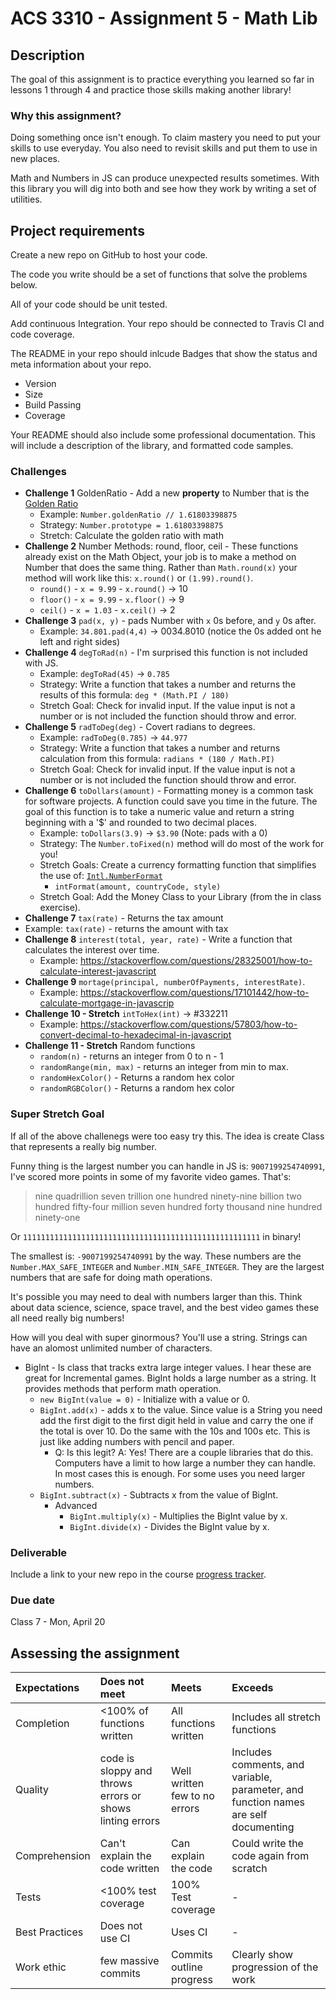 #  ACS 3310 - Assignment 5 - Math Lib

## Description 

The goal of this assignment is to practice everything you learned so far in lessons 1 through 4 and practice those skills making another library! 

### Why this assignment?

Doing something once isn't enough. To claim mastery you need to put your skills to use everyday. You also need to revisit skills and put them to use in new places. 

Math and Numbers in JS can produce unexpected results sometimes. With this library you will dig into both and see how they work by writing a set of utilities.

## Project requirements

Create a new repo on GitHub to host your code.

The code you write should be a set of functions that solve the problems below. 

All of your code should be unit tested.

Add continuous Integration. Your repo should be connected to Travis CI and code coverage. 

The README in your repo should inlcude Badges that show the status and meta information about your repo. 

- Version 
- Size
- Build Passing
- Coverage 

Your README should also include some professional documentation. This will include a description of the library, and formatted code samples. 

### Challenges 

- **Challenge 1** GoldenRatio - Add a new **property** to Number that is the [Golden Ratio](https://en.wikipedia.org/wiki/Golden_ratio)
  - Example: `Number.goldenRatio // 1.61803398875`
  - Strategy: `Number.prototype = 1.61803398875`
  - Stretch: Calculate the golden ratio with math
- **Challenge 2** Number Methods: round, floor, ceil - These functions already exist on the Math Object, your job is to make a method on Number that does the same thing. Rather than `Math.round(x)` your method will work like this: `x.round()` or `(1.99).round()`. 
  - `round()` - `x = 9.99` - `x.round()` -> 10  
  - `floor()` - `x = 9.99` - `x.floor()` -> 9
  - `ceil()` - `x = 1.03` - `x.ceil()` -> 2
- **Challenge 3** `pad(x, y)` - pads Number with `x` 0s before, and `y` 0s after. 
  - Example: `34.801.pad(4,4)` -> 0034.8010 (notice the 0s added ont he left and right sides)
- **Challenge 4** `degToRad(n)` - I'm surprised this function is not included with JS.
  - Example: `degToRad(45)` -> `0.785`
  - Strategy: Write a function that takes a number and returns the results of this formula: `deg * (Math.PI / 180)`
  - Stretch Goal: Check for invalid input. If the value input is not a number or is not included the function should throw and error.  
- **Challenge 5** `radToDeg(deg)` - Covert radians to degrees.
  - Example: `radToDeg(0.785)` -> `44.977`
  - Strategy: Write a function that takes a number and returns calculation from this formula: `radians * (180 / Math.PI)`
  - Stretch Goal: Check for invalid input. If the value input is not a number or is not included the function should throw and error.  
- **Challenge 6** `toDollars(amount)` - Formatting money is a common task for software projects. A function could save you time in the future. The goal of this function is to take a numeric value and return a string beginning with a '$' and rounded to two decimal places. 
  - Example: `toDollars(3.9)` -> `$3.90` (Note: pads with a 0)
  - Strategy: The `Number.toFixed(n)` method will do most of the work for you!
  - Stretch Goals: Create a currency formatting function that simplifies the use of: [`Intl.NumberFormat`](https://developer.mozilla.org/en-US/docs/Web/JavaScript/Reference/Global_Objects/NumberFormat)
    - `intFormat(amount, countryCode, style)`
  - Stretch Goal: Add the Money Class to your Library (from the in class exercise).
- **Challenge 7** `tax(rate)` - Returns the tax amount
- Example: `tax(rate)` - returns the amount with tax
- **Challenge 8** `interest(total, year, rate)` - Write a function that calculates the interest over time. 
  - Example: https://stackoverflow.com/questions/28325001/how-to-calculate-interest-javascript
- **Challenge 9** `mortage(principal, numberOfPayments, interestRate)`.
  - Example: https://stackoverflow.com/questions/17101442/how-to-calculate-mortgage-in-javascrip 
- **Challenge 10 - Stretch** `intToHex(int)` -> #332211 
  - Example: https://stackoverflow.com/questions/57803/how-to-convert-decimal-to-hexadecimal-in-javascript
- **Challenge 11 - Stretch** Random functions 
  - `random(n)` - returns an integer from 0 to n - 1
  - `randomRange(min, max)` - returns an integer from min to max.
  - `randomHexColor()` - Returns a random hex color
  - `randomRGBColor()` - Returns a random hex color

### Super Stretch Goal

If all of the above challenegs were too easy try this. The idea is create Class that represents a really big number. 

Funny thing is the largest number you can handle in JS is: `9007199254740991`, I've scored more points in some of my favorite video games. That's: 

> nine quadrillion seven trillion one hundred ninety-nine billion two hundred fifty-four million seven hundred forty thousand nine hundred ninety-one

Or `11111111111111111111111111111111111111111111111111111` in binary!

The smallest is: `-9007199254740991` by the way. These numbers are the `Number.MAX_SAFE_INTEGER` and `Number.MIN_SAFE_INTEGER`. They are the largest numbers that are safe for doing math operations. 

It's possible you may need to deal with numbers larger than this. Think about data science, science, space travel, and the best video games these all need really big numbers! 

How will you deal with super ginormous? You'll use a string. Strings can have an alomost unlimited number of characters. 

- BigInt - Is class that tracks extra large integer values. I hear these are great for Incremental games. BigInt holds a large number as a string. It provides methods that perform math operation. 
  - `new BigInt(value = 0)` - Initialize with a value or 0. 
  - `BigInt.add(x)` - adds x to the value. Since value is a String you need add the first digit to the first digit held in value and carry the one if the total is over 10. Do the same with the 10s and 100s etc. This is just like adding numbers with pencil and paper.
    - Q: Is this legit? A: Yes! There are a couple libraries that do this. Computers have a limit to how large a number they can handle. In most cases this is enough. For some uses you need larger numbers. 
  - `BigInt.subtract(x)` - Subtracts x from the value of BigInt. 
    - Advanced
      - `BigInt.multiply(x)` - Multiplies the BigInt value by x. 
      - `BigInt.divide(x)` - Divides the BigInt value by x. 

### Deliverable

Include a link to your new repo in the course [progress tracker](https://docs.google.com/spreadsheets/d/1o-43DQx161lJKnmALW6NxnERggGn4lP5GOgCjDXcZBo/edit#gid=1456006823).  

### Due date

Class 7 - Mon, April 20 

## Assessing the assignment

| Expectations | Does not meet              | Meets                 | Exceeds                          |
|:-------------|:---------------------------|:----------------------|:---------------------------------|
| Completion   | <100% of functions written | All functions written | Includes all stretch functions   |
| Quality      | code is sloppy and throws errors or shows linting errors |Well written few to no errors | Includes comments, and variable, parameter, and function names are self documenting  |
| Comprehension| Can't explain the code written | Can explain the code | Could write the code again from scratch |
| Tests        | <100% test coverage | 100% Test coverage | - |
| Best Practices | Does not use CI | Uses CI | - |
| Work ethic   | few massive commits | Commits outline progress | Clearly show progression of the work |